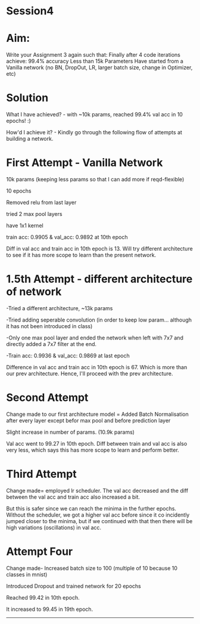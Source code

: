 # Session4

# Aim:
Write your Assignment 3 again such that:
Finally after 4 code iterations achieve:
99.4% accuracy
Less than 15k Parameters
Have started from a Vanilla network (no BN, DropOut, LR, larger batch size, change in Optimizer, etc)

# Solution
What I have achieved? - with ~10k params, reached 99.4% val acc in 10 epochs! :)

How'd I achieve it? - Kindly go through the following flow of attempts at building a network.

# First Attempt - Vanilla Network
10k params (keeping less params so that I can add more if reqd-flexible)

10 epochs

Removed relu from last layer

tried 2 max pool layers

have 1x1 kernel

train acc: 0.9905 & val_acc: 0.9892 at 10th epoch

Diff in val acc and train acc in 10th epoch is 13. Will try different architecture to see if it has more scope to learn than the present network.

# 1.5th Attempt - different architecture of network
-Tried a different architecture, ~13k params

-Tried adding seperable convolution (in order to keep low param... although it has not been introduced in class)

-Only one max pool layer and ended the network when left with 7x7 and directly added a 7x7 filter at the end.

-Train acc: 0.9936 & val_acc: 0.9869 at last epoch

Difference in val acc and train acc in 10th epoch is 67. Which is more than our prev architecture. Hence, I'll proceed with the prev architecture.


# Second Attempt
Change made to our first architecture model = Added Batch Normalisation after every layer
except befor max pool and before prediction layer

Slight increase in number of params. (10.9k params)

Val acc went to 99.27 in 10th epoch. Diff between train and val acc is also very less, which says this has more scope to learn and perform better.

# Third Attempt
Change made= employed lr scheduler.
The val acc decreased and the diff between the val acc and train acc also increased a bit. 

But this is safer since we can reach the minima in the further epochs. Without the scheduler, we got a higher val acc before since it co incidently jumped closer to the minima, but if we continued with that then there will be high variations (oscillations) in val acc.

# Attempt Four
Change made- Increased batch size to 100 (multiple of 10 because 10 classes in mnist)

Introduced Dropout and trained network for 20 epochs

Reached 99.42 in 10th epoch. 

It increased to 99.45 in 19th epoch.

-----------------------------------------------------------------------------
